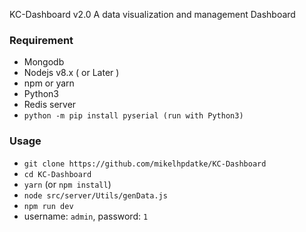 ﻿KC-Dashboard v2.0
﻿A data visualization and management Dashboard
### Requirement
- Mongodb
- Nodejs v8.x ( or Later )
- npm or yarn
- Python3
- Redis server
- `python -m pip install pyserial (run with Python3)`
### Usage
- `git clone https://github.com/mikelhpdatke/KC-Dashboard`
- `cd KC-Dashboard`
- `yarn` (or `npm install`)
- `node src/server/Utils/genData.js`
- `npm run dev`
- username: `admin`, password: `1`

